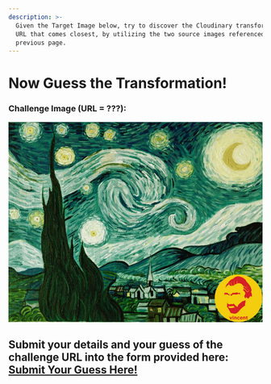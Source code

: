 ```yaml
---
description: >-
  Given the Target Image below, try to discover the Cloudinary transformation
  URL that comes closest, by utilizing the two source images referenced in the
  previous page.
---
```


# Now Guess the Transformation!

### Challenge Image \(**URL = ???**\): <a id="challenge-image-url"></a>

![Challenge Image](.gitbook/assets/starry-night-2.jpg)

## Submit your details and your guess of the challenge URL into the form provided here: [Submit Your Guess Here!](https://docs.google.com/forms/d/e/1FAIpQLSc10MjayxRtIqQzi3Fo5d8QREKSPqV9Q1Ts3GFMQq4PjZcDww/viewform)

